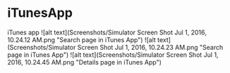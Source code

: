 # iTunesApp
iTunes app
![alt text](Screenshots/Simulator Screen Shot Jul 1, 2016, 10.24.12 AM.png "Search page in iTunes App")
![alt text](Screenshots/Simulator Screen Shot Jul 1, 2016, 10.24.23 AM.png "Search page in iTunes App")
![alt text](Screenshots/Simulator Screen Shot Jul 1, 2016, 10.24.45 AM.png "Details page in iTunes App")
